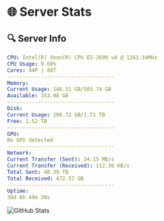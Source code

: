 # 🌐 Server Stats
## 🔍 Server Info
```yaml
CPU: Intel(R) Xeon(R) CPU E5-2699 v4 @ 1261.34MHz
CPU Usage: 0.60%
Cores: 44P | 88T
-----------------------------------
Memory:
Current Usage: 146.31 GB/503.74 GB
Available: 353.98 GB
-----------------------------------
Disk:
Current Usage: 108.72 GB/1.71 TB
Free: 1.52 TB
-----------------------------------
GPU:
No GPU detected
-----------------------------------
Network:
Current Transfer (Sent): 34.15 MB/s
Current Transfer (Received): 112.36 KB/s
Total Sent: 48.39 TB
Total Received: 472.57 GB
-----------------------------------
Uptime:
30d 6h 49m 39s
```
![GitHub Stats](https://img.shields.io/badge/Updated-2025-04-07_04:12:28-blue)